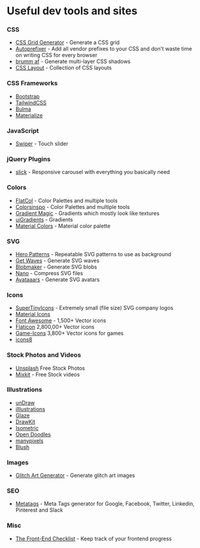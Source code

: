 # Useful dev tools and sites

### CSS

* [CSS Grid Generator](https://cssgrid-generator.netlify.app/) - Generate a CSS grid
* [Autoprefixer](https://autoprefixer.github.io/) - Add all vendor prefixes to your CSS and don't waste time on writing CSS for every browser
* [brumm af](https://brumm.af/shadows) - Generate multi-layer CSS shadows
* [CSS Layout](https://csslayout.io/patterns) - Collection of CSS layouts

### CSS Frameworks

* [Bootstrap](https://getbootstrap.com/)
* [TailwindCSS](https://tailwindcss.com/)
* [Bulma](https://bulma.io/)
* [Materialize](https://materializecss.com/) 

### JavaScript

* [Swiper](https://swiperjs.com/) - Touch slider

### jQuery Plugins

* [slick](https://kenwheeler.github.io/slick/) - Responsive carousel with everything you basically need

### Colors

* [FlatCol](https://flatcol.com/) - Color Palettes and multiple tools
* [Colorsinspo](https://colorsinspo.com/) - Color Palettes and multiple tools
* [Gradient Magic](https://gradientmagic.com/) - Gradients which mostly look like textures
* [uiGradients](https://uigradients.com/) - Gradients
* [Material Colors](https://www.materialui.co/colors) - Material color palette

### SVG

* [Hero Patterns](https://www.heropatterns.com/) - Repeatable SVG patterns to use as background
* [Get Waves](https://getwaves.io/) - Generate SVG waves
* [Blobmaker](https://www.blobmaker.app/) - Generate SVG blobs
* [Nano](https://vecta.io/nano) - Compress SVG files
* [Avataaars](https://getavataaars.com/) - Generate SVG avatars

### Icons

* [SuperTinyIcons](https://github.com/edent/SuperTinyIcons) - Extremely small (file size) SVG company logos
* [Material Icons](https://material.io/resources/icons/) 
* [Font Awesome](https://fontawesome.com/) - 1,500+ Vector icons 
* [Flaticon](https://www.flaticon.com/) 2,800,00+ Vector icons
* [Game-Icons](https://game-icons.net/) 3,800+ Vector icons for games
* [icons8](https://icons8.com/)

### Stock Photos and Videos

* [Unsplash](https://unsplash.com/) Free Stock Photos
* [Mixkit](https://mixkit.co/)  - Free Stock videos

### Illustrations

* [unDraw](https://undraw.co/illustrations)
* [illlustrations](https://illlustrations.co/)
* [Glaze](https://www.glazestock.com/)
* [DrawKit](https://www.drawkit.io/)
* [Isometric](https://isometric.online/)
* [Open Doodles](https://www.opendoodles.com/)
* [manypixels](https://www.manypixels.co/gallery/)
* [Blush](https://blush.design/)

### Images

* [Glitch Art Generator](https://glitchart.io/) - Generate glitch art images

### SEO

* [Metatags](https://metatags.io/) - Meta Tags generator for Google, Facebook, Twitter, Linkedin, Pinterest and Slack

### Misc

* [The Front-End Checklist](https://frontendchecklist.io/) - Keep track of your frontend progress
